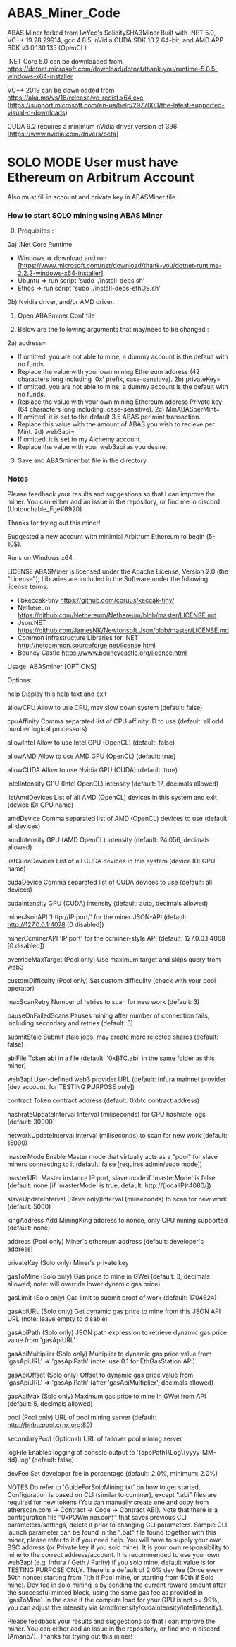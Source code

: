 # ABAS_Miner_Code
ABAS Miner forked from IwYeo's SoliditySHA3Miner
Built with .NET 5.0, VC++ 19.28.29914, gcc 4.8.5, nVidia CUDA SDK 10.2 64-bit, and AMD APP SDK v3.0.130.135 (OpenCL)

.NET Core 5.0 can be downloaded from https://dotnet.microsoft.com/download/dotnet/thank-you/runtime-5.0.5-windows-x64-installer

VC++ 2019 can be downloaded from https://aka.ms/vs/16/release/vc_redist.x64.exe (https://support.microsoft.com/en-us/help/2977003/the-latest-supported-visual-c-downloads)

CUDA 9.2 requires a minimum nVidia driver version of 396 [https://www.nvidia.com/drivers/beta]


# SOLO MODE User must have Ethereum on Arbitrum Account
Also must fill in account and private key in ABASMiner file

### How to start SOLO mining using ABAS Miner

0) Prequisites :

0a) .Net Core Runtime
  * Windows => download and run [https://www.microsoft.com/net/download/thank-you/dotnet-runtime-2.2.2-windows-x64-installer]
  * Ubuntu => run script 'sudo ./install-deps.sh'
  * Ethos => run script 'sudo ./install-deps-ethOS.sh'

0b) Nvidia driver, and/or AMD driver.

1) Open ABASminer Conf file

2) Below are the following arguments that may/need to be changed :

2a) address=
  * If omitted, you are not able to mine, a dummy account is the default with no funds.
  * Replace the value with your own mining Ethereum address (42 characters long including '0x' prefix, case-sensitive).
2b) privateKey=
  * If omitted, you are not able to mine, a dummy account is the default with no funds.
  * Replace the value with your own mining Ethereum address Private key (64 characters long including, case-sensitive).
2c) MinABASperMint=
  * If omitted, it is set to the default 3.5 ABAS per mint transaction.
  * Replace this value with the amount of ABAS you wish to recieve per Mint.
2d) web3api=
  * If omitted, it is set to my Alchemy account.
  * Replace the value with your web3api as you desire.

3) Save and ABASminer.bat file in the directory.

### Notes

Please feedback your results and suggestions so that I can improve the miner. 
You can either add an issue in the repository, or find me in discord (Untouchable_Fge#6920). 

Thanks for trying out this miner!

 Suggested a new account with minimial Arbitrum Ethereum to begin (5-10$).
 
Runs on Windows x64.

LICENSE
ABASMiner is licensed under the Apache License, Version 2.0 (the "License");
Libraries are included in the Software under the following license terms:
- libkeccak-tiny https://github.com/coruus/keccak-tiny/
- Nethereum https://github.com/Nethereum/Nethereum/blob/master/LICENSE.md
- Json.NET https://github.com/JamesNK/Newtonsoft.Json/blob/master/LICENSE.md
- Common Infrastructure Libraries for .NET http://netcommon.sourceforge.net/license.html
- Bouncy Castle https://www.bouncycastle.org/licence.html


Usage: ABASminer [OPTIONS]

Options:

  help                    Display this help text and exit

  allowCPU                Allow to use CPU, may slow down system (default: false)

  cpuAffinity             Comma separated list of CPU affinity ID to use (default: all odd number logical processors)

  allowIntel              Allow to use Intel GPU (OpenCL) (default: false)

  allowAMD                Allow to use AMD GPU (OpenCL) (default: true)

  allowCUDA               Allow to use Nvidia GPU (CUDA) (default: true)

  intelIntensity          GPU (Intel OpenCL) intensity (default: 17, decimals allowed)

  listAmdDevices          List of all AMD (OpenCL) devices in this system and exit (device ID: GPU name)

  amdDevice               Comma separated list of AMD (OpenCL) devices to use (default: all devices)

  amdIntensity            GPU (AMD OpenCL) intensity (default: 24.056, decimals allowed)

  listCudaDevices         List of all CUDA devices in this system (device ID: GPU name)

  cudaDevice              Comma separated list of CUDA devices to use (default: all devices)

  cudaIntensity           GPU (CUDA) intensity (default: auto, decimals allowed)

  minerJsonAPI            'http://IP:port/' for the miner JSON-API (default: http://127.0.0.1:4078 [0 disabled])

  minerCcminerAPI         'IP:port' for the ccminer-style API (default: 127.0.0.1:4068 [0 disabled])

  overrideMaxTarget       (Pool only) Use maximum target and skips query from web3

  customDifficulty        (Pool only) Set custom difficulity (check with your pool operator)

  maxScanRetry            Number of retries to scan for new work (default: 3)

  pauseOnFailedScans      Pauses mining after number of connection fails, including secondary and retries (default: 3)

  submitStale             Submit stale jobs, may create more rejected shares (default: false)

  abiFile                 Token abi in a file (default: '0xBTC.abi' in the same folder as this miner)

  web3api                 User-defined web3 provider URL (default: Infura mainnet provider [dev account, for TESTING PURPOSE only])

  contract                Token contract address (default: 0xbtc contract address)

  hashrateUpdateInterval  Interval (miliseconds) for GPU hashrate logs (default: 30000)

  networkUpdateInterval   Interval (miliseconds) to scan for new work (default: 15000)

  masterMode              Enable Master mode that virtually acts as a \"pool\" for slave miners connecting to it (default: false [requires admin/sudo mode])

  masterURL               Master instance IP:port, slave mode if 'masterMode' is false (default: none [if 'masterMode' is true, default: http://{localIP}:4080/])

  slaveUpdateInterval     (Slave only)Interval (miliseconds) to scan for new work (default: 5000)

  kingAddress             Add MiningKing address to nonce, only CPU mining supported (default: none)

  address                 (Pool only) Miner's ethereum address (default: developer's address)

  privateKey              (Solo only) Miner's private key

  gasToMine               (Solo only) Gas price to mine in GWei (default: 3, decimals allowed; note: will override lower dynamic gas price)

  gasLimit                (Solo only) Gas limit to submit proof of work (default: 1704624)

  gasApiURL               (Solo only) Get dynamic gas price to mine from this JSON API URL (note: leave empty to disable)

  gasApiPath              (Solo only) JSON path expression to retrieve dynamic gas price value from 'gasApiURL'

  gasApiMultiplier        (Solo only) Multiplier to dynamic gas price value from 'gasApiURL' => 'gasApiPath' (note: use 0.1 for EthGasStation API)

  gasApiOffset            (Solo only) Offset to dynamic gas price value from 'gasApiURL' => 'gasApiPath' (after 'gasApiMultiplier', decimals allowed)

  gasApiMax               (Solo only) Maximum gas price to mine in GWei from API (default: 5, decimals allowed)

  pool                    (Pool only) URL of pool mining server (default: http://bnbtcpool.crnx.org:80)

  secondaryPool           (Optional) URL of failover pool mining server

  logFile                 Enables logging of console output to '{appPath}\\Log\\{yyyy-MM-dd}.log' (default: false)

  devFee                  Set developer fee in percentage (default: 2.0%, minimum: 2.0%)

NOTES
Do refer to 'GuideForSoloMining.txt' on how to get started.
Configuration is based on CLI (similar to ccminer), except ".abi" files are required for new tokens (You can manually create one and copy from etherscan.com -> Contract -> Code -> Contract ABI).
Note that there is a configuration file "0xPOWminer.conf" that saves previous CLI parameters/settings, delete it prior to changing CLI parameters.
Sample CLI launch parameter can be found in the ".bat" file found together with this miner, please refer to it if you need help.
You will have to supply your own BSC address (or Private key if you solo mine). It is your own responsibility to mine to the correct address/account.
It is recommended to use your own web3api (e.g. Infura / Geth / Parity) if you solo mine, default value is for TESTING PURPOSE ONLY.
There is a default of 2.0% dev fee (Once every 50th nonce: starting from 11th if Pool mine, or starting from 50th if Solo mine).
Dev fee in solo mining is by sending the current reward amount after the successful minted block, using the same gas fee as provided in 'gasToMine'.
In the case if the compute load for your GPU is not >= 99%, you can adjust the intensity via (amdIntensity/cudaIntensity/intelIntensity).

Please feedback your results and suggestions so that I can improve the miner. You can either add an issue in the repository, or find me in discord (Amano7). Thanks for trying out this miner!
